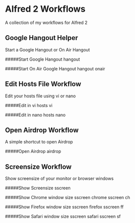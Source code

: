 Alfred 2 Workflows
==================

A collection of my workflows for Alfred 2



Google Hangout Helper
---------------------
Start a Google Hangout or On Air Hangout

#####Start Google Hangout
        hangout

#####Start On Air Google Hangout
        hangout onair




Edit Hosts File Workflow
---------------------
Edit your hosts file using vi or nano

#####Edit in vi
        hosts vi

#####Edit in nano
        hosts nano




Open Airdrop Workflow
---------------------
A simple shortcut to open Airdrop

#####Open Airdrop
        airdrop
  



Screensize Workflow
---------------------
Show screensize of your monitor or browser windows

#####Show Screensize
        sscreen

#####Show Chrome window size
        sscreen chrome
        sscreen ch

#####Show Firefox window size
        sscreen firefox
        sscreen ff

#####Show Safari window size
        sscreen safari
        sscreen sf
    

